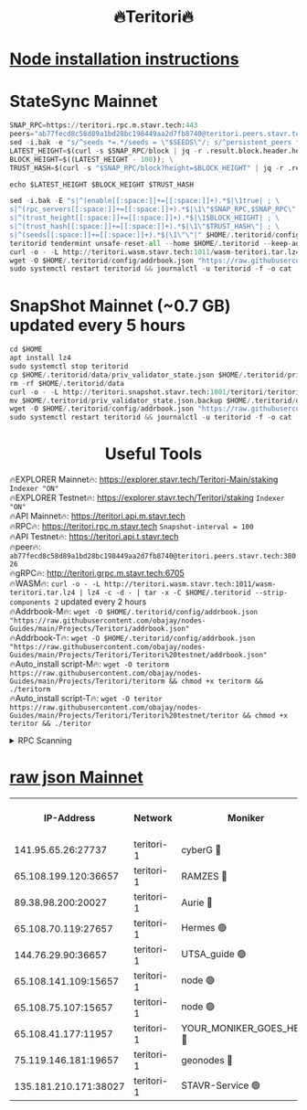 <h1 align="center"> 🔥Teritori🔥</h1>


[Node installation instructions](https://github.com/obajay/nodes-Guides/tree/main/Projects/Teritori)
=

# StateSync Mainnet
```python
SNAP_RPC=https://teritori.rpc.m.stavr.tech:443
peers="ab77fecd8c58d89a1bd28bc198449aa2d7fb8740@teritori.peers.stavr.tech:38026"
sed -i.bak -e "s/^seeds *=.*/seeds = \"$SEEDS\"/; s/^persistent_peers *=.*/persistent_peers = \"$PEERS\"/" $HOME/.teritorid/config/config.toml
LATEST_HEIGHT=$(curl -s $SNAP_RPC/block | jq -r .result.block.header.height); \
BLOCK_HEIGHT=$((LATEST_HEIGHT - 100)); \
TRUST_HASH=$(curl -s "$SNAP_RPC/block?height=$BLOCK_HEIGHT" | jq -r .result.block_id.hash)

echo $LATEST_HEIGHT $BLOCK_HEIGHT $TRUST_HASH

sed -i.bak -E "s|^(enable[[:space:]]+=[[:space:]]+).*$|\1true| ; \
s|^(rpc_servers[[:space:]]+=[[:space:]]+).*$|\1\"$SNAP_RPC,$SNAP_RPC\"| ; \
s|^(trust_height[[:space:]]+=[[:space:]]+).*$|\1$BLOCK_HEIGHT| ; \
s|^(trust_hash[[:space:]]+=[[:space:]]+).*$|\1\"$TRUST_HASH\"| ; \
s|^(seeds[[:space:]]+=[[:space:]]+).*$|\1\"\"|" $HOME/.teritorid/config/config.toml
teritorid tendermint unsafe-reset-all --home $HOME/.teritorid --keep-addr-book
curl -o - -L http://teritori.wasm.stavr.tech:1011/wasm-teritori.tar.lz4 | lz4 -c -d - | tar -x -C $HOME/.teritorid --strip-components 2
wget -O $HOME/.teritorid/config/addrbook.json "https://raw.githubusercontent.com/obajay/nodes-Guides/main/Projects/Teritori/addrbook.json"
sudo systemctl restart teritorid && journalctl -u teritorid -f -o cat
```

# SnapShot Mainnet (~0.7 GB) updated every 5 hours
```python
cd $HOME
apt install lz4
sudo systemctl stop teritorid
cp $HOME/.teritorid/data/priv_validator_state.json $HOME/.teritorid/priv_validator_state.json.backup
rm -rf $HOME/.teritorid/data
curl -o - -L http://teritori.snapshot.stavr.tech:1001/teritori/teritori-snap.tar.lz4 | lz4 -c -d - | tar -x -C $HOME/.teritorid --strip-components 2
mv $HOME/.teritorid/priv_validator_state.json.backup $HOME/.teritorid/data/priv_validator_state.json
wget -O $HOME/.teritorid/config/addrbook.json "https://raw.githubusercontent.com/obajay/nodes-Guides/main/Projects/Teritori/addrbook.json"
sudo systemctl restart teritorid && journalctl -u teritorid -f -o cat
```
 <h1 align="center"> Useful Tools</h1>

🔥EXPLORER Mainnet🔥:      https://explorer.stavr.tech/Teritori-Main/staking      `Indexer "ON"` \
🔥EXPLORER Testnet🔥:        https://explorer.stavr.tech/Teritori/staking            `Indexer "ON"` \
🔥API Mainnet🔥:                   https://teritori.api.m.stavr.tech \
🔥RPC🔥:                                   https://teritori.rpc.m.stavr.tech                         `Snapshot-interval = 100` \
🔥API Testnet🔥:                     https://teritori.api.t.stavr.tech \
🔥peer🔥:                     `ab77fecd8c58d89a1bd28bc198449aa2d7fb8740@teritori.peers.stavr.tech:38026` \
🔥gRPC🔥:                                http://teritori.grpc.m.stavr.tech:6705 \
🔥WASM🔥: ```curl -o - -L http://teritori.wasm.stavr.tech:1011/wasm-teritori.tar.lz4 | lz4 -c -d - | tar -x -C $HOME/.teritorid --strip-components 2``` updated every 2 hours \
🔥Addrbook-M🔥:    ```wget -O $HOME/.teritorid/config/addrbook.json "https://raw.githubusercontent.com/obajay/nodes-Guides/main/Projects/Teritori/addrbook.json"``` \
🔥Addrbook-T🔥:    ```wget -O $HOME/.teritorid/config/addrbook.json "https://raw.githubusercontent.com/obajay/nodes-Guides/main/Projects/Teritori/Teritori%20testnet/addrbook.json"``` \
🔥Auto_install script-M🔥: ```wget -O teritorm https://raw.githubusercontent.com/obajay/nodes-Guides/main/Projects/Teritori/teritorm && chmod +x teritorm && ./teritorm``` \
🔥Auto_install script-T🔥: ```wget -O teritor https://raw.githubusercontent.com/obajay/nodes-Guides/main/Projects/Teritori/Teritori%20testnet/teritor && chmod +x teritor && ./teritor```

<details>
<summary>RPC Scanning</summary>

<h2 align="center"> We scan nodes in real time every 4 hours. And we provide the final result of RPC endpoints.
We cannot influence the operation of these nodes in any way. </h2>


```python
If Voting Power is higher than 0 --> then the Node is a validator of the network and may be subject to attack and be a potential threat to the chain.
```
```python
We marked such validators with a red symbol
```

</details>

[raw json Mainnet](https://rpc-check.teritorim.stavr.tech/teritorim/rpc-teritorim-result.json)
=



<table><tr><th>IP-Address</th><th>Network</th><th>Moniker</th><th>Latest Block Height</th><th>Earliest Block Height</th><th>Catching Up</th><th>Tx Index</th><th>Voting Power</th><th>Scan Time</th></tr><tr><td>141.95.65.26:27737</td><td>teritori-1</td><td>cyberG 🔴</td><td>7518566</td><td>4258001</td><td>False</td><td>off</td><td>863908</td><td>2024-02-20T09:07:29.815596428UTC</td></tr><tr><td>65.108.199.120:36657</td><td>teritori-1</td><td>RAMZES 🔴</td><td>7518558</td><td>5996001</td><td>False</td><td>on</td><td>779116</td><td>2024-02-20T09:06:45.456673443UTC</td></tr><tr><td>89.38.98.200:20027</td><td>teritori-1</td><td>Aurie 🔴</td><td>7518567</td><td>6864001</td><td>False</td><td>on</td><td>119694</td><td>2024-02-20T09:07:35.015223920UTC</td></tr><tr><td>65.108.70.119:27657</td><td>teritori-1</td><td>Hermes 🟢</td><td>7518567</td><td>7203180</td><td>False</td><td>on</td><td>0</td><td>2024-02-20T09:07:35.509794819UTC</td></tr><tr><td>144.76.29.90:36657</td><td>teritori-1</td><td>UTSA_guide 🟢</td><td>7518566</td><td>7208001</td><td>False</td><td>on</td><td>0</td><td>2024-02-20T09:07:25.478792460UTC</td></tr><tr><td>65.108.141.109:15657</td><td>teritori-1</td><td>node 🟢</td><td>7518567</td><td>7284986</td><td>False</td><td>on</td><td>0</td><td>2024-02-20T09:07:34.716237509UTC</td></tr><tr><td>65.108.75.107:15657</td><td>teritori-1</td><td>node 🟢</td><td>7518571</td><td>7358868</td><td>False</td><td>on</td><td>0</td><td>2024-02-20T09:07:56.677119754UTC</td></tr><tr><td>65.108.41.177:11957</td><td>teritori-1</td><td>YOUR_MONIKER_GOES_HERE 🔴</td><td>7518558</td><td>7447180</td><td>False</td><td>on</td><td>2508</td><td>2024-02-20T09:06:46.030348833UTC</td></tr><tr><td>75.119.146.181:19657</td><td>teritori-1</td><td>geonodes 🔴</td><td>7518567</td><td>7477201</td><td>False</td><td>on</td><td>37135</td><td>2024-02-20T09:07:32.277192404UTC</td></tr><tr><td>135.181.210.171:38027</td><td>teritori-1</td><td>STAVR-Service 🟢</td><td>7518555</td><td>7518001</td><td>False</td><td>on</td><td>0</td><td>2024-02-20T09:06:26.221955211UTC</td></tr></table>
